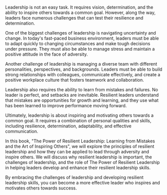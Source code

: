 
Leadership is not an easy task. It requires vision, determination, and the ability to inspire others towards a common goal. However, along the way, leaders face numerous challenges that can test their resilience and determination.

One of the biggest challenges of leadership is navigating uncertainty and change. In today's fast-paced business environment, leaders must be able to adapt quickly to changing circumstances and make tough decisions under pressure. They must also be able to manage stress and maintain a positive attitude in the face of adversity.

Another challenge of leadership is managing a diverse team with different personalities, perspectives, and backgrounds. Leaders must be able to build strong relationships with colleagues, communicate effectively, and create a positive workplace culture that fosters teamwork and collaboration.

Leadership also requires the ability to learn from mistakes and failures. No leader is perfect, and setbacks are inevitable. Resilient leaders understand that mistakes are opportunities for growth and learning, and they use what has been learned to improve performance moving forward.

Ultimately, leadership is about inspiring and motivating others towards a common goal. It requires a combination of personal qualities and skills, including resilience, determination, adaptability, and effective communication.

In this book, "The Power of Resilient Leadership: Learning from Mistakes and the Art of Inspiring Others", we will explore the principles of resilient leadership and how they can be applied to lead through adversity and inspire others. We will discuss why resilient leadership is important, the challenges of leadership, and the role of The Power of Resilient Leadership in helping leaders develop and enhance their resilient leadership skills.

By embracing the challenges of leadership and developing resilient leadership skills, you can become a more effective leader who inspires and motivates others towards success.
